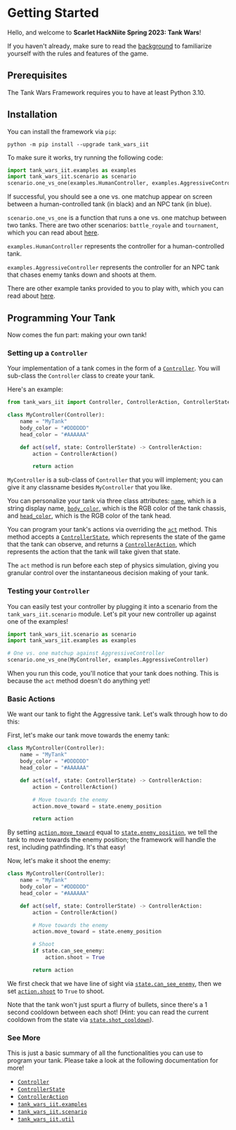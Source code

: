 # Getting Started

Hello, and welcome to **Scarlet HackNiite Spring 2023: Tank Wars**!

If you haven't already, make sure to read the [background](./background.md) to familiarize yourself with the rules and features of the game.

## Prerequisites

The Tank Wars Framework requires you to have at least Python 3.10.

## Installation

You can install the framework via `pip`:

```
python -m pip install --upgrade tank_wars_iit
```

To make sure it works, try running the following code:

```python
import tank_wars_iit.examples as examples
import tank_wars_iit.scenario as scenario
scenario.one_vs_one(examples.HumanController, examples.AggressiveController)
```

If successful, you should see a one vs. one matchup appear on screen between a human-controlled tank (in black) and an NPC tank (in blue).

`scenario.one_vs_one` is a function that runs a one vs. one matchup between two tanks. There are two other scenarios: `battle_royale` and `tournament`, which you can read about [here](./scenario.md).

`examples.HumanController` represents the controller for a human-controlled tank.

`examples.AggressiveController` represents the controller for an NPC tank that chases enemy tanks down and shoots at them.

There are other example tanks provided to you to play with, which you can read about [here](./examples.md).

## Programming Your Tank

Now comes the fun part: making your own tank!

### Setting up a `Controller`

Your implementation of a tank comes in the form of a [`Controller`](./Controller.md). You will sub-class the `Controller` class to create your tank.

Here's an example:

```python
from tank_wars_iit import Controller, ControllerAction, ControllerState

class MyController(Controller):
    name = "MyTank"
    body_color = "#DDDDDD"
    head_color = "#AAAAAA"

    def act(self, state: ControllerState) -> ControllerAction:
        action = ControllerAction()

        return action
```

`MyController` is a sub-class of `Controller` that you will implement; you can give it any classname besides `MyController` that you like.

You can personalize your tank via three class attributes: [`name`](./Controller.md#name), which is a string display name, [`body_color`](./Controller.md#body_color), which is the RGB color of the tank chassis, and [`head_color`](./Controller.md#head_color), which is the RGB color of the tank head.

You can program your tank's actions via overriding the [`act`](./Controller.md#act) method. This method accepts a [`ControllerState`](./ControllerState.md), which represents the state of the game that the tank can observe, and returns a [`ControllerAction`](./ControllerAction.md), which represents the action that the tank will take given that state.

The `act` method is run before each step of physics simulation, giving you granular control over the instantaneous decision making of your tank.

### Testing your `Controller`

You can easily test your controller by plugging it into a scenario from the `tank_wars_iit.scenario` module. Let's pit your new controller up against one of the examples!

```python
import tank_wars_iit.scenario as scenario
import tank_wars_iit.examples as examples

# One vs. one matchup against AggressiveController
scenario.one_vs_one(MyController, examples.AggressiveController)
```

When you run this code, you'll notice that your tank does nothing. This is because the `act` method doesn't do anything yet!

### Basic Actions

We want our tank to fight the Aggressive tank. Let's walk through how to do this:

First, let's make our tank move towards the enemy tank:

```python
class MyController(Controller):
    name = "MyTank"
    body_color = "#DDDDDD"
    head_color = "#AAAAAA"

    def act(self, state: ControllerState) -> ControllerAction:
        action = ControllerAction()

        # Move towards the enemy
        action.move_toward = state.enemy_position

        return action
```

By setting [`action.move_toward`](./ControllerAction.md#move_toward) equal to [`state.enemy_position`](./ControllerState.md#enemy_position), we tell the tank to move towards the enemy position; the framework will handle the rest, including pathfinding. It's that easy!

Now, let's make it shoot the enemy:

```python
class MyController(Controller):
    name = "MyTank"
    body_color = "#DDDDDD"
    head_color = "#AAAAAA"

    def act(self, state: ControllerState) -> ControllerAction:
        action = ControllerAction()

        # Move towards the enemy
        action.move_toward = state.enemy_position

        # Shoot
        if state.can_see_enemy:
            action.shoot = True

        return action
```

We first check that we have line of sight via [`state.can_see_enemy`](./ControllerState.md#can_see_enemy), then we set [`action.shoot`](./ControllerAction.md#shoot) to `True` to shoot.

Note that the tank won't just spurt a flurry of bullets, since there's a 1 second cooldown between each shot! (Hint: you can read the current cooldown from the state via [`state.shot_cooldown`](./ControllerState.md#shot_cooldown)).

### See More

This is just a basic summary of all the functionalities you can use to program your tank. Please take a look at the following documentation for more!

- [`Controller`](./Controller.md)
- [`ControllerState`](./ControllerState.md)
- [`ControllerAction`](./ControllerAction.md)
- [`tank_wars_iit.examples`](./examples.md)
- [`tank_wars_iit.scenario`](./scenarios.md)
- [`tank_wars_iit.util`](./util.md)
